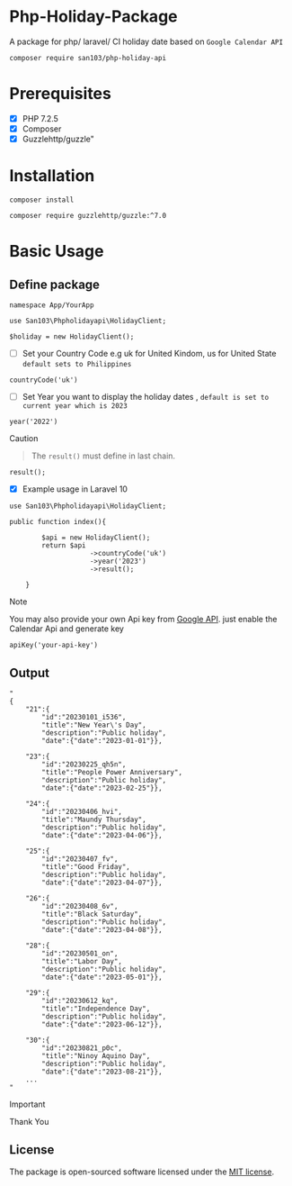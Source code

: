 # Php-Holiday-Package
A package for php/ laravel/ CI holiday date based on `Google Calendar API`

    composer require san103/php-holiday-api

<h1>Prerequisites</h1>

- [x] PHP 7.2.5
- [x] Composer
- [x] Guzzlehttp/guzzle"

# Installation
```
composer install
```
```
composer require guzzlehttp/guzzle:^7.0
```

# Basic Usage


<h2> Define package </h2>

```
namespace App/YourApp

use San103\Phpholidayapi\HolidayClient;
```

```
$holiday = new HolidayClient();
```

- [ ] Set your Country Code e.g uk for United Kindom, us for United State `default sets to Philippines`
```
countryCode('uk')
```

- [ ] Set Year you want to display the holiday dates , `default is set to current year which is 2023`
```
year('2022')
```

> [!CAUTION]
> > The `result()` must define in last chain.
```
result(); 
```

- [x] Example usage in Laravel 10
```
use San103\Phpholidayapi\HolidayClient;

public function index(){

        $api = new HolidayClient();
        return $api
                    ->countryCode('uk') 
                    ->year('2023') 
                    ->result();
      
    }
```

> [!NOTE]
> You may also provide your own Api key from [Google API](https://developers.google.com/calendar/api/guides/overview).
>  just enable the Calendar Api and generate key
```
apiKey('your-api-key')
```

<h2>Output</h2>

```
"
{
    "21":{
        "id":"20230101_i536",
        "title":"New Year\'s Day",
        "description":"Public holiday",
        "date":{"date":"2023-01-01"}},

    "23":{
        "id":"20230225_qh5n",
        "title":"People Power Anniversary",
        "description":"Public holiday",
        "date":{"date":"2023-02-25"}},

    "24":{
        "id":"20230406_hvi",
        "title":"Maundy Thursday",
        "description":"Public holiday",
        "date":{"date":"2023-04-06"}},

    "25":{
        "id":"20230407_fv",
        "title":"Good Friday",
        "description":"Public holiday",
        "date":{"date":"2023-04-07"}},

    "26":{
        "id":"20230408_6v",
        "title":"Black Saturday",
        "description":"Public holiday",
        "date":{"date":"2023-04-08"}},

    "28":{
        "id":"20230501_on",
        "title":"Labor Day",
        "description":"Public holiday",
        "date":{"date":"2023-05-01"}},

    "29":{
        "id":"20230612_kq",
        "title":"Independence Day",
        "description":"Public holiday",
        "date":{"date":"2023-06-12"}},

    "30":{
        "id":"20230821_p0c",
        "title":"Ninoy Aquino Day",
        "description":"Public holiday",
        "date":{"date":"2023-08-21"}},
    ...
"
```
> [!IMPORTANT]
> Thank You
## License

The package is open-sourced software licensed under the [MIT license](https://opensource.org/licenses/MIT).


